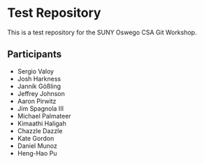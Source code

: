 # Test Repository
This is a test repository for the SUNY Oswego CSA Git Workshop.

## Participants
* Sergio Valoy
* Josh Harkness
* Jannik Gößling
* Jeffrey Johnson
* Aaron Pirwitz
* Jim Spagnola III
* Michael Palmateer
* Kimaathi Haligah
* Chazzle Dazzle
* Kate Gordon
* Daniel Munoz
* Heng-Hao Pu
